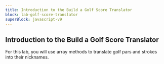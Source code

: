 ```yaml
---
title: Introduction to the Build a Golf Score Translator
block: lab-golf-score-translator
superBlock: javascript-v9
---
```


## Introduction to the Build a Golf Score Translator

For this lab, you will use array methods to translate golf pars and strokes into their nicknames.
